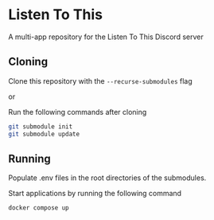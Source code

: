 # Listen To This

A multi-app repository for the Listen To This Discord server

## Cloning

Clone this repository with the `--recurse-submodules` flag

or

Run the following commands after cloning

```bash
git submodule init
git submodule update
```

## Running

Populate .env files in the root directories of the submodules.

Start applications by running the following command

```bash
docker compose up
```
